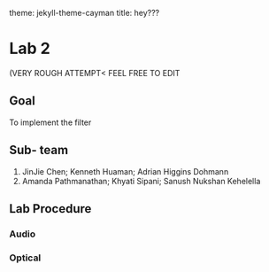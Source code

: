 theme: jekyll-theme-cayman
title: hey???
# Lab 2
(VERY ROUGH ATTEMPT< FEEL FREE TO EDIT
## Goal
To implement the filter

## Sub- team
1. JinJie Chen; Kenneth Huaman; Adrian Higgins Dohmann
2. Amanda Pathmanathan; Khyati Sipani; Sanush Nukshan Kehelella

## Lab Procedure

### Audio






### Optical



